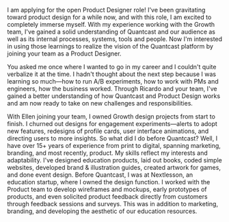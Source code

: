 I am applying for the open Product Designer role! I've been gravitating toward product design for a while now, and with this role, I am excited to completely immerse myself. With my experience working with the Growth team, I've gained a solid understanding of Quantcast and our audience as well as its internal processes, systems, tools and people. Now I'm interested in using those learnings to realize the vision of the Quantcast platform by joining your team as a Product Designer.

You asked me once where I wanted to go in my career and I couldn't quite verbalize it at the time. I hadn't thought about the next step because I was learning so much—how to run A/B experiments, how to work with PMs and engineers, how the business worked. Through Ricardo and your team, I've gained a better understanding of how Quantcast and Product Design works and am now ready to take on new challenges and responsibilities.

With Ellen joining your team, I owned Growth design projects from start to finish. I churned out designs for engagement experiments—alerts to adopt new features, redesigns of profile cards, user interface animations, and directing users to more insights. So what did I do before Quantcast? Well, I have over 15+ years of experience from print to digital, spanning marketing, branding, and most recently, product. My skills reflect my interests and adaptability. I've designed education products, laid out books, coded simple websites, developed brand & illustration guides, created artwork for games, and done event design. Before Quantcast, I was at Nextlesson, an education startup, where I owned the design function. I worked with the Product team to develop wireframes and mockups, early prototypes of products, and even solicited product feedback directly from customers through feedback sessions and surveys. This was in addition to marketing, branding, and developing the aesthetic of our education resources.


<!-- #Quantcast
##Product Designer

Quantcast is hiring a Product Designer to work on our Product Design team in our San Francisco office.

As the real-time pulse of the Internet, Quantcast runs the world’s largest AI-driven insights and measurement platform directly quantifying over 100 million web destinations. Using machine learning to drive human learning, Quantcast provides brand marketers and publishers with meaningful audience insights, predictive targeting and measurement solutions across the customer journey.

As a Product Designer, you will join our team of talented, passionate designers. You will solve challenging problems related to understanding audiences and making digital advertising relevant and useful. You will play an integral role in the design-develop-launch-iterate cycle and you will be deeply involved in extensive customer research, innovative design, and data visualization, and leading a cultural shift for the entire organization to be more customer-centric.

###Responsibilities
* Partner with PM, Eng, and Research to define the product direction, strategy for your area, and simple solutions for complex workflows and large datasets – use data to tell stories
* Create high quality design deliverables including site structure, flows, wireframes, comps, prototypes, and style guides
* Collaborate with Engineering to create products that are flexible, scalable and implemented to spec and with other designers to create a cohesive cross-product experience including contributing to a working style guide
* Manage multiple channels of stakeholder input and user feedback; be adept at balancing conflicting inputs and finding elegant solutions
* Be an expert on your product area and present design solutions to stakeholders at all levels (from peers to the CEO) with clear, articulate rationale for design decisions

###Requirements
* 2+ years experience designing web and/or mobile applications; BA/BS/BFA or equivalent industry experience
* Solid information architecture, interaction design and visual design skills
* Proficient with Sketch, Creative Suite, and prototyping tools
* Organized thought process and effective communication – especially when articulating design decisions
* Portfolio showing examples of product design work

###Bonus Points
* Appreciate critical feedback – give it, receive it and seek it
* Obsess over details – UI consistency, micro-interactions, and even project plans
* Experience with HTML, CSS and/or Javascript
* Quantcast is on a mission to help brands grow in the AI era. We are creating the System of Intelligence for the marketing ecosystem so clients can make every customer engagement smarter, faster and more relevant.

Since 2006, we’ve been building Q - the world’s largest AI-driven audience behavior platform for the open Internet that today directly quantifies over 100 million web and mobile destinations. Q powers the Quantcast Intelligence Cloud, our suite of audience insights, targeting and measurement solutions designed to understand, influence, convert and measure the consumer journey. Marketers, agencies, consultancies and publishers use the Quantcast Intelligence Cloud to discover new customers, drive incremental growth and deliver business outcomes.

As a global technology company, Quantcast operates in 10 countries with headquarters in San Francisco. We are committed to building an inclusive and diverse environment where everyone can be their authentic self. -->